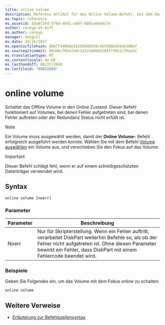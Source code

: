 ```yaml
---
title: online volume
description: Referenz Artikel für den Online Volume-Befehl, bei dem das Offline Volume in den Online Status versetzt wird.
ms.topic: reference
ms.assetid: 5da073fd-578d-4691-ad0f-605ba66e0c7e
author: coreyp-at-msft
ms.author: coreyp
manager: dongill
ms.date: 10/16/2017
ms.openlocfilehash: 8847f340ebe3e295946550c46fd86bd59de300af
ms.sourcegitcommit: 96d46c702e7a9c3a321bbbb5284f73911c7baa3c
ms.translationtype: MT
ms.contentlocale: de-DE
ms.lasthandoff: 08/27/2020
ms.locfileid: "89032688"
---
```

# <a name="online-volume"></a>online volume

Schaltet das Offline Volume in den Online Zustand. Dieser Befehl funktioniert auf Volumes, bei denen Fehler aufgetreten sind, bei denen Fehler auftreten oder der Redundanz Status nicht erfüllt ist.

> [!NOTE]
> Ein Volume muss ausgewählt werden, damit der **Online Volume-** Befehl erfolgreich ausgeführt werden konnte. Wählen Sie mit dem Befehl [Volume auswählen](select-volume.md) ein Volume aus, und verschieben Sie den Fokus auf das Volume.

> [!IMPORTANT]
> Dieser Befehl schlägt fehl, wenn er auf einem schreibgeschützten Datenträger verwendet wird.

## <a name="syntax"></a>Syntax

```
online volume [noerr]
```

### <a name="parameters"></a>Parameter

| Parameter | Beschreibung |
|--|--|
| Noerr | Nur für Skripterstellung. Wenn ein Fehler auftritt, verarbeitet DiskPart weiterhin Befehle so, als ob der Fehler nicht aufgetreten ist. Ohne diesen Parameter bewirkt ein Fehler, dass DiskPart mit einem Fehlercode beendet wird. |

### <a name="examples"></a>Beispiele

Geben Sie Folgendes ein, um das Volume mit dem Fokus online zu schalten:

```
online volume
```

## <a name="additional-references"></a>Weitere Verweise

- [Erläuterung zur Befehlszeilensyntax](command-line-syntax-key.md)
